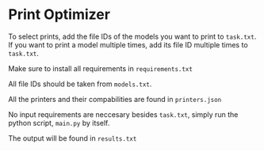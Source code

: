 # Print Optimizer

To select prints, add the file IDs of the models you want to print to `task.txt`. If you want to print a model multiple times, add its file ID multiple times to `task.txt`.

Make sure to install all requirements in `requirements.txt`

All file IDs should be taken from `models.txt`.

All the printers and their compabilities are found in `printers.json`

No input requirements are neccesary besides `task.txt`, simply run the python script, `main.py` by itself.

The output will be found in `results.txt`




